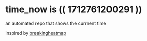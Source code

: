 # time_now is (( 1712761200291 ))

an automated repo that shows the currnent time

inspired by [breakingheatmap](https://github.com/breakingheatmap/breakingheatmap)